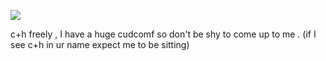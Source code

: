 ![](https://media.tenor.com/wf8FWPVuUcUAAAAm/pochita-chainsaw-man.webp)

c+h freely , I have a huge cudcomf so don't be shy to come up to me . (if I see c+h in ur name expect me to be sitting)


<!--
**DBYTEZ/DBYTEZ** is a ✨ _special_ ✨ repository because its `README.md` (this file) appears on your GitHub profile.

Here are some ideas to get you started:

- 🔭 I’m currently working on ...
- 🌱 I’m currently learning ...
- 👯 I’m looking to collaborate on ...
- 🤔 I’m looking for help with ...
- 💬 Ask me about ...
- 📫 How to reach me: ...
- 😄 Pronouns: ...
- ⚡ Fun fact: ...
-->
